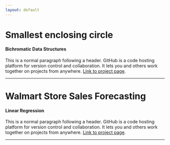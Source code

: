 ```yaml
---
layout: default
---
```


# Smallest enclosing circle
#### Bichromatic Data Structures

This is a normal paragraph following a header. GitHub is a code hosting platform for version control and collaboration. It lets you and others work together on projects from anywhere.
[Link to project page](https://tejasreddy9.github.io/sec_bichromaticds).

* * *

# Walmart Store Sales Forecasting
#### Linear Regression

This is a normal paragraph following a header. GitHub is a code hosting platform for version control and collaboration. It lets you and others work together on projects from anywhere.
[Link to project page](https://tejasreddy9.github.io/wssforecast).

* * *
